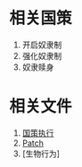 # 相关国策

1. 开启奴隶制
2. 强化奴隶制
3. 奴隶赎身

# 相关文件

1. [国策执行](../Code/core/kingdom_policies/policy_actions/MajorPolicyExecuteActions.cs)
2. [Patch](../Code/patch/policies/SlavesPatch.cs)
3. [生物行为]
